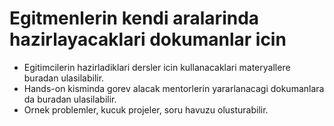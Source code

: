 # Egitmenlerin kendi aralarinda hazirlayacaklari dokumanlar icin
- Egitimcilerin hazirladiklari dersler icin kullanacaklari materyallere buradan ulasilabilir.
- Hands-on kisminda gorev alacak mentorlerin yararlanacagi dokumanlara da buradan ulasilabilir.
- Ornek problemler, kucuk projeler, soru havuzu olusturabilir.
